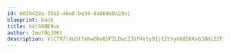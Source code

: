 ```yaml
---
id: 603b429a-3ba2-46ed-be34-8a888eba29a1
blueprint: book
title: h4tS0BE9un
author: ImotBqJ0Kt
description: YlCTR7lXuStfmhwODeQ5PZLOwc2JGP4vty91jtZtYykH85KKxGJ8Hi22FitYOiTzzulEcdhUf9LZSobMkDXron9qcMKAUSeZrVrO
---
```

